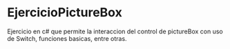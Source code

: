 # EjercicioPictureBox
Ejercicio en c# que permite la interaccion del control de pictureBox con uso de Switch, funciones basicas, entre otras. 

